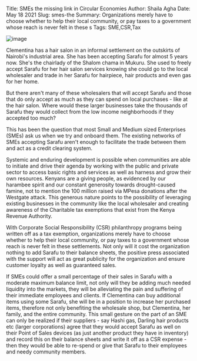 Title: SMEs the missing link in Circular Economies
Author: Shaila Agha
Date: May 18 2021
Slug: smes-the
Summary: Organizations merely have to choose whether to help their local community, or pay taxes to a government whose reach is never felt in these s
Tags: SME,CSR,Tax

![image](images/blog/smes-the1.webp)

Clementina has a hair salon in an informal settlement on the outskirts
of Nairobi's industrial area. She has been accepting Sarafu for almost 5
years now. She's the chairlady of the Shalom chama in Mukuru. She used
to freely accept Sarafu for her hair salon services knowing she could go
to the local wholesaler and trade in her Sarafu for hairpiece, hair
products and even gas for her home.

But there aren't many of these wholesalers that will accept Sarafu and
those that do only accept as much as they can spend on local purchases -
like at the hair salon. Where would these larger businesses take the
thousands of Sarafu they would collect from the low income neighborhoods
if they accepted too much?

This has been the question that most Small and Medium sized Enterprises
(SMEs) ask us when we try and onboard them. The existing networks of
SMEs accepting Sarafu aren't enough to facilitate the trade between them
and act as a credit clearing system.

Systemic and enduring development is possible when communities are able
to initiate and drive their agenda by working with the public and
private sector to access basic rights and services as well as harness
and grow their own resources. Kenyans are a giving people, as evidenced
by our harambee spirit and our constant generosity towards
drought-caused famine, not to mention the 100 million raised via MPesa
donations after the Westgate attack. This generous nature points to the
possibility of leveraging existing businesses in the community like the
local wholesaler and creating awareness of the Charitable tax exemptions
that exist from the Kenya Revenue Authority.

With Corporate Social Responsibility (CSR) philanthropy programs being
written off as a tax exemption, organizations merely have to choose
whether to help their local community, or pay taxes to a government
whose reach is never felt in these settlements. Not only will it cost
the organization nothing to add Sarafu to their balance sheets, the
positive press associated with the support will act as great publicity
for the organization and ensure customer loyalty as well as guaranteed
sales.

If SMEs could offer a small percentage of their sales in Sarafu with a
moderate maximum balance limit, not only will they be adding much needed
liquidity into the markets, they will be alleviating the pain and
suffering of their immediate employees and clients. If Clementina can
buy additional items using some Sarafu, she will be in a position to
increase her purchased items, therefore not only benefiting the
wholesale shop, but Clementina, her family, and the entire community.
This small gesture on the part of an SME can only be realized if their
suppliers - say Hashi gas, Darling hair products etc (larger
corporations) agree that they would accept Sarafu as well on their Point
of Sales devices (as just another product they have in inventory) and
record this on their balance sheets and write it off as a CSR expense -
then they would be able to re-spend or give that Sarafu to their
employees and needy community members.
